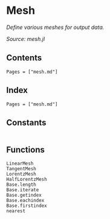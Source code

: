 # Mesh

*Define various meshes for output data.*

*Source: mesh.jl*

## Contents

```@contents
Pages = ["mesh.md"]
```

## Index

```@index
Pages = ["mesh.md"]
```

## Constants

```@docs

```

## Functions

```@docs
LinearMesh
TangentMesh
LorentzMesh
HalfLorentzMesh
Base.length
Base.iterate
Base.getindex
Base.eachindex
Base.firstindex
nearest
```
